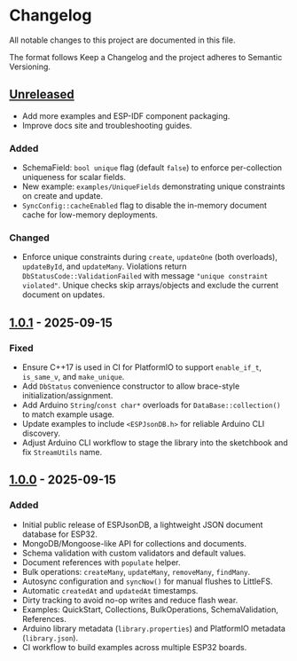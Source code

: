 # Changelog

All notable changes to this project are documented in this file.

The format follows Keep a Changelog and the project adheres to Semantic Versioning.

## [Unreleased]
- Add more examples and ESP-IDF component packaging.
- Improve docs site and troubleshooting guides.
### Added
- SchemaField: `bool unique` flag (default `false`) to enforce per-collection uniqueness for scalar fields.
- New example: `examples/UniqueFields` demonstrating unique constraints on create and update.
- `SyncConfig::cacheEnabled` flag to disable the in-memory document cache for low-memory deployments.
### Changed
- Enforce unique constraints during `create`, `updateOne` (both overloads), `updateById`, and `updateMany`.
  Violations return `DbStatusCode::ValidationFailed` with message `"unique constraint violated"`.
  Unique checks skip arrays/objects and exclude the current document on updates.

## [1.0.1] - 2025-09-15
### Fixed
- Ensure C++17 is used in CI for PlatformIO to support `enable_if_t`, `is_same_v`, and `make_unique`.
- Add `DbStatus` convenience constructor to allow brace-style initialization/assignment.
- Add Arduino `String`/`const char*` overloads for `DataBase::collection()` to match example usage.
- Update examples to include `<ESPJsonDB.h>` for reliable Arduino CLI discovery.
- Adjust Arduino CLI workflow to stage the library into the sketchbook and fix `StreamUtils` name.

## [1.0.0] - 2025-09-15
### Added
- Initial public release of ESPJsonDB, a lightweight JSON document database for ESP32.
- MongoDB/Mongoose-like API for collections and documents.
- Schema validation with custom validators and default values.
- Document references with `populate` helper.
- Bulk operations: `createMany`, `updateMany`, `removeMany`, `findMany`.
- Autosync configuration and `syncNow()` for manual flushes to LittleFS.
- Automatic `createdAt` and `updatedAt` timestamps.
- Dirty tracking to avoid no-op writes and reduce flash wear.
- Examples: QuickStart, Collections, BulkOperations, SchemaValidation, References.
- Arduino library metadata (`library.properties`) and PlatformIO metadata (`library.json`).
- CI workflow to build examples across multiple ESP32 boards.

[Unreleased]: https://github.com/ESPToolKit/esp-jsondb/compare/v1.0.1...HEAD
[1.0.1]: https://github.com/ESPToolKit/esp-jsondb/releases/tag/v1.0.1
[1.0.0]: https://github.com/ESPToolKit/esp-jsondb/releases/tag/v1.0.0
